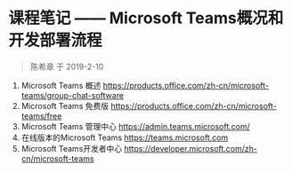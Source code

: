 # 课程笔记 —— Microsoft Teams概况和开发部署流程

> 陈希章 于 2019-2-10

1. Microsoft Teams 概述 <https://products.office.com/zh-cn/microsoft-teams/group-chat-software>
1. Microsoft Teams 免费版 <https://products.office.com/zh-cn/microsoft-teams/free>
1. Microsoft Teams 管理中心 <https://admin.teams.microsoft.com/>
1. 在线版本的Microsoft Teams <https://teams.microsoft.com>
1. Microsoft Teams开发者中心 <https://developer.microsoft.com/zh-cn/microsoft-teams>
